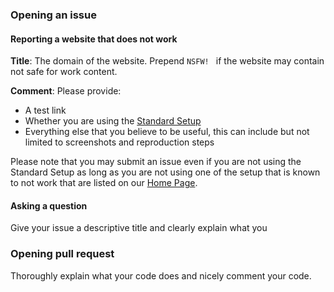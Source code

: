 ### Opening an issue

#### Reporting a website that does not work

**Title**: The domain of the website. Prepend `NSFW! ` if the website may contain not safe for work content. 

**Comment**: Please provide: 

* A test link
* Whether you are using the [Standard Setup](https://github.com/jspenguin2017/AdBlockProtector/blob/master/Notes/Standard%20Setup.MD)
* Everything else that you believe to be useful, this can include but not limited to screenshots and reproduction steps

Please note that you may submit an issue even if you are not using the Standard Setup as long as you are not using one of the setup that is known to not work that are listed on our [Home Page](https://jspenguin2017.github.io/AdBlockProtector/). 

#### Asking a question

Give your issue a descriptive title and clearly explain what you 

### Opening pull request

Thoroughly explain what your code does and nicely comment your code. 
